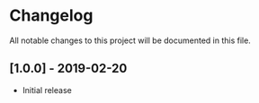 # Changelog
All notable changes to this project will be documented in this file.

<a name="1.0.0"></a>
## [1.0.0] - 2019-02-20

* Initial release
